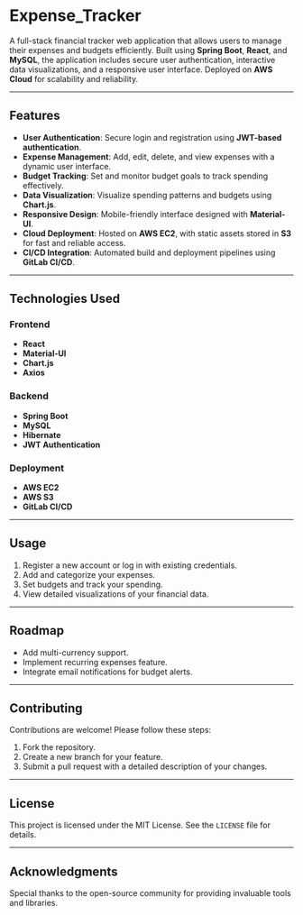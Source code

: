 # Expense_Tracker
A full-stack financial tracker web application that allows users to manage their expenses and budgets efficiently. Built using **Spring Boot**, **React**, and **MySQL**, the application includes secure user authentication, interactive data visualizations, and a responsive user interface. Deployed on **AWS Cloud** for scalability and reliability.

---

## Features

- **User Authentication**: Secure login and registration using **JWT-based authentication**.
- **Expense Management**: Add, edit, delete, and view expenses with a dynamic user interface.
- **Budget Tracking**: Set and monitor budget goals to track spending effectively.
- **Data Visualization**: Visualize spending patterns and budgets using **Chart.js**.
- **Responsive Design**: Mobile-friendly interface designed with **Material-UI**.
- **Cloud Deployment**: Hosted on **AWS EC2**, with static assets stored in **S3** for fast and reliable access.
- **CI/CD Integration**: Automated build and deployment pipelines using **GitLab CI/CD**.

---

## Technologies Used

### Frontend
- **React**
- **Material-UI**
- **Chart.js**
- **Axios**

### Backend
- **Spring Boot**
- **MySQL**
- **Hibernate**
- **JWT Authentication**

### Deployment
- **AWS EC2**
- **AWS S3**
- **GitLab CI/CD**

---



## Usage

1. Register a new account or log in with existing credentials.
2. Add and categorize your expenses.
3. Set budgets and track your spending.
4. View detailed visualizations of your financial data.

---

## Roadmap
- Add multi-currency support.
- Implement recurring expenses feature.
- Integrate email notifications for budget alerts.

---

## Contributing
Contributions are welcome! Please follow these steps:
1. Fork the repository.
2. Create a new branch for your feature.
3. Submit a pull request with a detailed description of your changes.

---

## License
This project is licensed under the MIT License. See the `LICENSE` file for details.

---

## Acknowledgments
Special thanks to the open-source community for providing invaluable tools and libraries.


